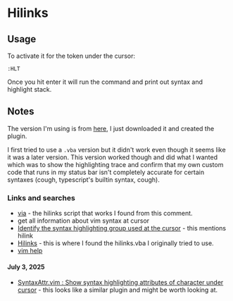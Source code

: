 # Hilinks

## Usage

To activate it for the token under the cursor:

```
:HLT
```

Once you hit enter it will run the command and print out syntax and highlight stack.


## Notes

The version I'm using is from [here](https://raw.githubusercontent.com/gerw/vim-HiLinkTrace/refs/heads/master/plugin/hilinks.vim), I just downloaded it and created the plugin.

I first tried to use a `.vba` version but it didn't work even though it seems like it was a later version. This version worked though and did what I wanted which was to show the highlighting trace and confirm that my own custom code that runs in my status bar isn't completely accurate for certain syntaxes (cough, typescript's builtin syntax, cough).

### Links and searches

* [via](https://www.reddit.com/r/vim/comments/4nxeyq/comment/d48q8kl/) - the hilinks script that works I found from this comment.
* get all information about vim syntax at cursor
* [Identify the syntax highlighting group used at the cursor](https://vim.fandom.com/wiki/Identify_the_syntax_highlighting_group_used_at_the_cursor) - this mentions hilink
* [Hilinks](http://www.drchip.org/astronaut/vim/index.html#HILINKS) - this is where I found the hilinks.vba I originally tried to use.
* [vim help](http://www.drchip.org/astronaut/vim/doc/hilinks.txt.html)


#### July 3, 2025


* [SyntaxAttr.vim : Show syntax highlighting attributes of character under cursor](https://www.vim.org/scripts/script.php?script_id=383) - this looks like a similar plugin and might be worth looking at.